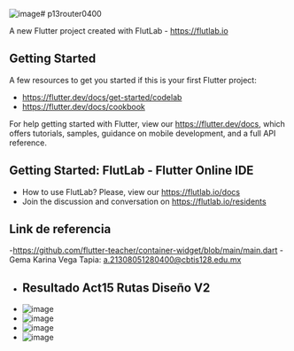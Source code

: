 ![image](https://github.com/VegaTapiaGemaKarina/p15-RutasV2-0400/assets/144732543/14eb5de9-28d0-48ba-86c2-c1b146846b50)# p13router0400

A new Flutter project created with FlutLab - https://flutlab.io

## Getting Started

A few resources to get you started if this is your first Flutter project:

- https://flutter.dev/docs/get-started/codelab
- https://flutter.dev/docs/cookbook

For help getting started with Flutter, view our
https://flutter.dev/docs, which offers tutorials,
samples, guidance on mobile development, and a full API reference.

## Getting Started: FlutLab - Flutter Online IDE

- How to use FlutLab? Please, view our https://flutlab.io/docs
- Join the discussion and conversation on https://flutlab.io/residents
## Link de referencia 
-https://github.com/flutter-teacher/container-widget/blob/main/main.dart
-Gema Karina Vega Tapia: a.21308051280400@cbtis128.edu.mx
- ## Resultado Act15 Rutas Diseño V2
- ![image](https://github.com/VegaTapiaGemaKarina/p15-RutasV2-0400/assets/144732543/0bc19caf-c5c5-4fcd-9b26-8d0bc3b0ef4b)
- ![image](https://github.com/VegaTapiaGemaKarina/p15-RutasV2-0400/assets/144732543/cbaee55b-308f-4bc1-81d1-09e87b5abc2f)
- ![image](https://github.com/VegaTapiaGemaKarina/p15-RutasV2-0400/assets/144732543/9c81dd93-2d6a-4293-891c-7d2c1de2be38)
- ![image](https://github.com/VegaTapiaGemaKarina/p15-RutasV2-0400/assets/144732543/c6d32473-2ee8-46d3-85e9-e0efa9a96d29)



